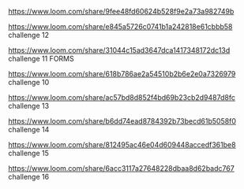 https://www.loom.com/share/9fee48fd60624b528f9e2a73a982749b



https://www.loom.com/share/e845a5726c0741b1a242818e61cbbb58 challenge 12


https://www.loom.com/share/31044c15ad3647dca1417348172dc13d challenge 11 FORMS


https://www.loom.com/share/618b786ae2a54510b2b6e2e0a7326979 challenge 10

https://www.loom.com/share/ac57bd8d852f4bd69b23cb2d9487d8fc challenge 13

https://www.loom.com/share/b6dd74ead8784392b73becd61b5058f0 challenge 14


https://www.loom.com/share/812495ac46e04d609448accedf361be8 challenge 15

https://www.loom.com/share/6acc3117a27648228dbaa8d62badc767 challenge 16
